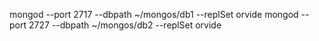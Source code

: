 mongod --port 2717 --dbpath ~/mongos/db1 --replSet orvide
 mongod --port 2727 --dbpath ~/mongos/db2 --replSet orvide